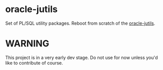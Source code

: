 # oracle-jutils

Set of PL/SQL utility packages. Reboot from scratch of the [oracle-jutils](https://sourceforge.net/projects/oracle-jutils/).

# WARNING

This project is in a very early dev stage. Do not use for now unless you'd like to contribute of course.
